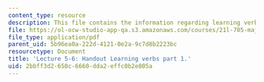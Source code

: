 ```yaml
---
content_type: resource
description: This file contains the information regarding learning verbs, part 1 handout.
file: https://ol-ocw-studio-app-qa.s3.amazonaws.com/courses/21l-705-major-authors-old-english-and-beowulf-spring-2014/2bbff3d2650c6660dda2effc0b2e805a_MIT21L_705S14_Learn_verbs.pdf
file_type: application/pdf
parent_uid: 5b96ea0a-222d-4121-0e2a-9c7d8b2223bc
resourcetype: Document
title: 'Lecture 5-6: Handout Learning verbs part 1.'
uid: 2bbff3d2-650c-6660-dda2-effc0b2e805a
---
```

